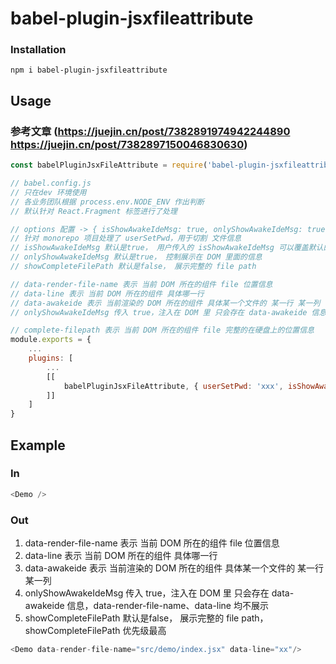 # babel-plugin-jsxfileattribute

### Installation

`npm i babel-plugin-jsxfileattribute`

## Usage
### 参考文章 (https://juejin.cn/post/7382891974942244890 https://juejin.cn/post/7382897150046830630)

```javascript
const babelPluginJsxFileAttribute = require('babel-plugin-jsxfileattribute');

// babel.config.js
// 只在dev 环境使用
// 各业务团队根据 process.env.NODE_ENV 作出判断
// 默认针对 React.Fragment 标签进行了处理

// options 配置 -> { isShowAwakeIdeMsg: true, onlyShowAwakeIdeMsg: true,showCompleteFilePath: true }
// 针对 monorepo 项目处理了 userSetPwd，用于切割 文件信息
// isShowAwakeIdeMsg 默认是true， 用户传入的 isShowAwakeIdeMsg 可以覆盖默认的 true
// onlyShowAwakeIdeMsg 默认是true， 控制展示在 DOM 里面的信息
// showCompleteFilePath 默认是false， 展示完整的 file path

// data-render-file-name 表示 当前 DOM 所在的组件 file 位置信息
// data-line 表示 当前 DOM 所在的组件 具体哪一行
// data-awakeide 表示 当前渲染的 DOM 所在的组件 具体某一个文件的 某一行 某一列
// onlyShowAwakeIdeMsg 传入 true，注入在 DOM 里 只会存在 data-awakeide 信息，data-render-file-name、data-line 均不展示

// complete-filepath 表示 当前 DOM 所在的组件 file 完整的在硬盘上的位置信息
module.exports = {
    ...
    plugins: [
        ...
        [[
            babelPluginJsxFileAttribute, { userSetPwd: 'xxx', isShowAwakeIdeMsg: true, onlyShowAwakeIdeMsg: true， showCompleteFilePath: true }
        ]]
    ]
}
```

## Example

### In

```javascript
<Demo />
```

### Out
1. data-render-file-name 表示 当前 DOM 所在的组件 file 位置信息
2. data-line 表示 当前 DOM 所在的组件 具体哪一行
2. data-awakeide 表示 当前渲染的 DOM 所在的组件 具体某一个文件的 某一行 某一列
4. onlyShowAwakeIdeMsg 传入 true，注入在 DOM 里 只会存在 data-awakeide 信息，data-render-file-name、data-line 均不展示
5. showCompleteFilePath 默认是false， 展示完整的 file path， showCompleteFilePath 优先级最高
```javascript
<Demo data-render-file-name="src/demo/index.jsx" data-line="xx"/>
```